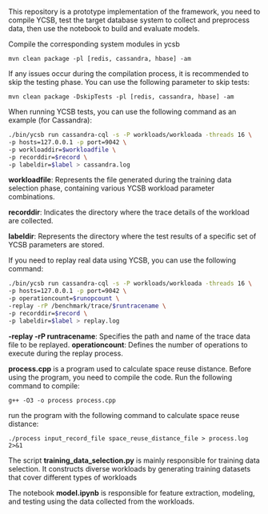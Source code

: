 This repository is a prototype implementation of the framework, you need to compile YCSB, test the target database system to collect and preprocess data, then use the notebook to build and evaluate models.

Compile the corresponding system modules in ycsb

`mvn clean package -pl [redis, cassandra, hbase] -am`

If any issues occur during the compilation process, it is recommended to skip the testing phase. You can use the following parameter to skip tests:

`mvn clean package -DskipTests -pl [redis, cassandra, hbase] -am`


When running YCSB tests, you can use the following command as an example (for Cassandra):

```bash
./bin/ycsb run cassandra-cql -s -P workloads/workloada -threads 16 \
-p hosts=127.0.0.1 -p port=9042 \
-p workloaddir=$workloadfile \
-p recorddir=$record \
-p labeldir=$label > cassandra.log
```

**workloadfile**: Represents the file generated during the training data selection phase, containing various YCSB workload parameter combinations.

**recorddir**: Indicates the directory where the trace details of the workload are collected.

**labeldir**: Represents the directory where the test results of a specific set of YCSB parameters are stored.


If you need to replay real data using YCSB, you can use the following command:

```bash
./bin/ycsb run cassandra-cql -s -P workloads/workloada -threads 16 \
-p hosts=127.0.0.1 -p port=9042 \
-p operationcount=$runopcount \
-replay -rP /benchmark/trace/$runtracename \
-p recorddir=$record \
-p labeldir=$label > replay.log
```

**-replay -rP runtracename**: Specifies the path and name of the trace data file to be replayed.
**operationcount**: Defines the number of operations to execute during the replay process.


**process.cpp** is a program used to calculate space reuse distance.
Before using the program, you need to compile the code. Run the following command to compile:

`g++ -O3 -o process process.cpp`

run the program with the following command to calculate space reuse distance:

`./process input_record_file space_reuse_distance_file > process.log 2>&1`

The script **training_data_selection.py** is mainly responsible for training data selection. It constructs diverse workloads by generating training datasets that cover different types of workloads

The notebook **model.ipynb** is responsible for feature extraction, modeling, and testing using the data collected from the workloads.
